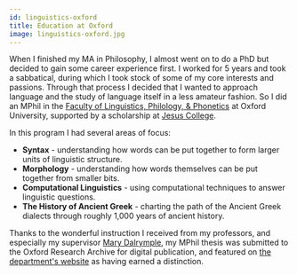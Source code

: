 ```yaml
---
id: linguistics-oxford
title: Education at Oxford
image: linguistics-oxford.jpg
---
```


When I finished my MA in Philosophy, I almost went on to do a PhD but decided to gain some career
experience first. I worked for 5 years and took a sabbatical, during which I took stock of some of
my core interests and passions. Through that process I decided that I wanted to approach language
and the study of language itself in a less amateur fashion. So I did an MPhil in the [Faculty of
Linguistics, Philology, & Phonetics](http://www.ling-phil.ox.ac.uk/) at Oxford University,
supported by a scholarship at [Jesus College](http://www.jesus.ox.ac.uk).

In this program I had several areas of focus:

*   **Syntax** - understanding how words can be put together to form larger units of linguistic
structure.
*   **Morphology** - understanding how words themselves can be put together from smaller
bits.
*   **Computational Linguistics** - using computational techniques to answer linguistic
questions.
*   **The History of Ancient Greek** - charting the path of the Ancient Greek dialects
through roughly 1,000 years of ancient history.

Thanks to the wonderful instruction I received from my professors, and especially my supervisor
[Mary Dalrymple](http://users.ox.ac.uk/~cpgl0015/), my MPhil thesis was submitted to the Oxford
Research Archive for digital publication, and featured on [the department's
website](https://www.ling-phil.ox.ac.uk/research/mphil-theses) as having earned a distinction.
